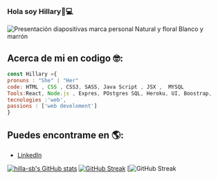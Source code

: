 ### Hola soy Hillary👋💻

![Presentación diapositivas marca personal Natural y floral  Blanco y marrón](https://user-images.githubusercontent.com/93120011/183434472-67e85712-d7dd-41c9-afe7-1739cba5165f.png)

## Acerca de mi en codigo 🤓:
```js
const Hillary ={
pronuns : "She" | "Her"
code: HTML , CSS , CSS3, SASS, Java Script , JSX ,  MYSQL
Tools:React, Node.js , Expres, POstgres SQL, Heroku, UI, Boostrap,
tecnologies :'web',
passions : ['web develoment']
}
```
## Puedes encontrame en 🌎:
- [LinkedIn](https://www.linkedin.com/in/hillary-segura-blanco-667544245/)

[![hilla-sb's GitHub stats](https://github-readme-stats.vercel.app/api?username=hilla-sb)](https://github.com/anuraghazra/github-readme-stats)
[![GitHub Streak](https://github-readme-streak-stats.herokuapp.com/?user=hilla-sb&theme=highcontrast)](https://git.io/streak-stats)
[![GitHub Streak](https://github-profile-trophy.vercel.app/?username=hilla-sb&theme=juicyfresh)

<!--
**hilla-sb/hilla-sb** is a ✨ _special_ ✨ repository because its `README.md` (this file) appears on your GitHub profile.

Here are some ideas to get you started:

- 🔭 I’m currently working on ...
- 🌱 I’m currently learning ...
- 👯 I’m looking to collaborate on ...
- 🤔 I’m looking for help with ...
- 💬 Ask me about ...
- 📫 How to reach me: ...
- 😄 Pronouns: ...
- ⚡ Fun fact: ...

-->
